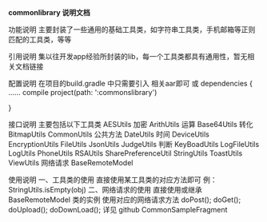 **commonlibrary 说明文档**

功能说明
 主要封装了一些通用的基础工具类，如字符串工具类，手机邮箱等正则匹配的工具类，等等


引用说明
 集以往开发app经验所封装的lib，每一个工具类都具有通用性，暂无相关文档链接

配置说明
在项目的build.gradle 中只需要引入 相关aar即可
或
dependencies {
   ......
    compile project(path: ':commonslibrary')

}

接口说明
主要包括以下工具类
AESUtils 加密
ArithUtils 运算
Base64Utils 转化
BitmapUtils
CommonUtils 公共方法
DateUtils 时间
DeviceUtils
EncryptionUtils
FileUtils
JsonUtils
JudgeUtils 判断
KeyBoadUtils
LogFileUtils
LogUtils
PhoneUtils
RSAUtils
SharePreferenceUtil
StringUtils
ToastUtils
ViewUtils
网络请求 BaseRemoteModel

使用说明
一、工具类的使用 直接使用某工具类的对应方法即可
例：StringUtils.isEmpty(obj)
二、网络请求的使用
直接使用或继承BaseRemoteModel 类的实例 使用对应的网络请求方法
doPost();
doGet();
doUpload();
doDownLoad();
详见 github CommonSampleFragment